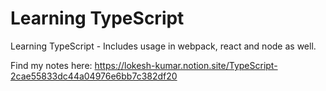 # Learning TypeScript
Learning TypeScript - Includes usage in webpack, react and node as well.

Find my notes here: https://lokesh-kumar.notion.site/TypeScript-2cae55833dc44a04976e6bb7c382df20
